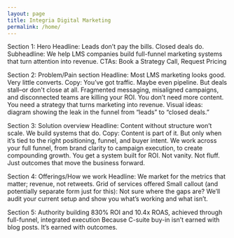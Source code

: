 ```yaml
---
layout: page
title: Integria Digital Marketing
permalink: /home/
---
```

Section 1: Hero
Headline: Leads don’t pay the bills. Closed deals do.
Subheadline: We help LMS companies build full-funnel marketing systems that turn attention into revenue.
CTAs: Book a Strategy Call, Request Pricing

Section 2: Problem/Pain section
Headline: Most LMS marketing looks good. Very little converts.
Copy: You’ve got traffic. Maybe even pipeline. But deals stall–or don't close at all. Fragmented messaging, misaligned campaigns, and disconnected teams are killing your ROI. You don’t need more content. You need a strategy that turns marketing into revenue.
Visual ideas: diagram showing the leak in the funnel from “leads” to “closed deals.”

Section 3: Solution overview
Headline: Content without structure won’t scale. We build systems that do.
Copy: Content is part of it. But only when it’s tied to the right positioning, funnel, and buyer intent. We work across your full funnel, from brand clarity to campaign execution, to create compounding growth. You get a system built for ROI. Not vanity. Not fluff. Just outcomes that move the business forward.

Section 4: Offerings/How we work
Headline: We market for the metrics that matter; revenue, not retweets.
Grid of services offered
Small callout (and potentially separate form just for this): Not sure where the gaps are? We’ll audit your current setup and show you what’s working and what isn’t. 

Section 5: Authority building
830% ROI and 10.4x ROAS, achieved through full-funnel, integrated execution
Because C-suite buy-in isn’t earned with blog posts. It’s earned with outcomes.

